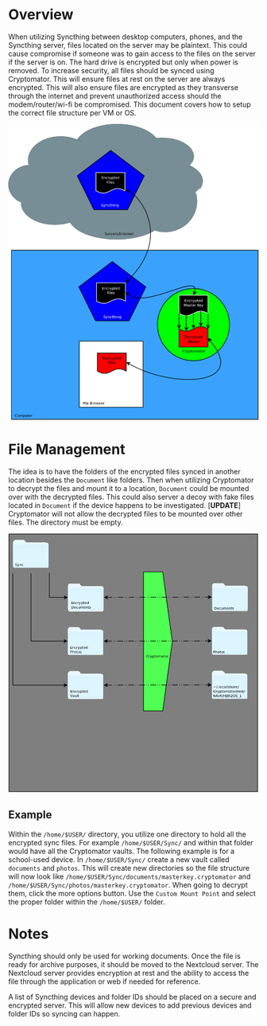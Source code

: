# Overview

When utilizing Syncthing between desktop computers, phones, and the Syncthing server, files located on the server may be plaintext. This could cause compromise if someone was to gain access to the files on the server if the server is on. The hard drive is encrypted but only when power is removed. To increase security, all files should be synced using Cryptomator. This will ensure files at rest on the server are always encrypted. This will also ensure files are encrypted as they transverse through the internet and prevent unauthorized access should the modem/router/wi-fi be compromised. This document covers how to setup the correct file structure per VM or OS.

![SyncthingSecurityModel](bd76df8c8307449c8cb25330c0be04c0.png)

# File Management

The idea is to have the folders of the encrypted files synced in another location besides the ```Document``` like folders. Then when utilizing Cryptomator to decrypt the files and mount it to a location, ```Document``` could be mounted over with the decrypted files. This could also server a decoy with fake files located in ```Document``` if the device happens to be investigated. [**UPDATE**] Cryptomator will not allow the decrypted files to be mounted over other files. The directory must be empty.

![SyncthingFileStructure](b29419e9d5184bcc88aa647d088f7704.png)

## Example

Within the ```/home/$USER/``` directory, you utilize one directory to hold all the encrypted sync files. For example ```/home/$USER/Sync/``` and within that folder would have all the Cryptomator vaults. The following example is for a school-used device. In ```/home/$USER/Sync/``` create a new vault called ```documents``` and ```photos```. This will create new directories so the file structure will now look like ```/home/$USER/Sync/documents/masterkey.cryptomator``` and ```/home/$USER/Sync/photos/masterkey.cryptomator```. When going to decrypt them, click the more options button. Use the ```Custom Mount Point``` and select the proper folder within the ```/home/$USER/``` folder.

# Notes

Syncthing should only be used for working documents. Once the file is ready for archive purposes, it should be moved to the Nextcloud server. The Nextcloud server provides encryption at rest and the ability to access the file through the application or web if needed for reference.

A list of Syncthing devices and folder IDs should be placed on a secure and encrypted server. This will allow new devices to add previous devices and folder IDs so syncing can happen.
